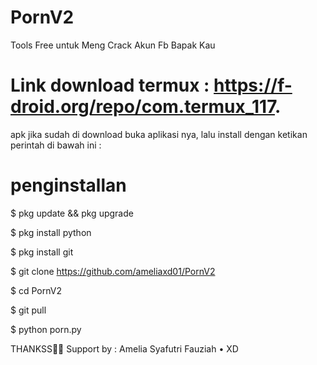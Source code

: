 # PornV2
Tools Free untuk Meng Crack Akun Fb Bapak Kau

#  Link download termux : https://f-droid.org/repo/com.termux_117.

apk jika sudah di download buka aplikasi nya, lalu install dengan ketikan perintah di bawah ini :

#  penginstallan
 $ pkg update && pkg upgrade

 $ pkg install python

 $ pkg install git

 $ git clone https://github.com/ameliaxd01/PornV2

 $ cd PornV2

 $ git pull

 $ python porn.py

THANKSS🙏🏻
Support by : Amelia Syafutri Fauziah • XD
